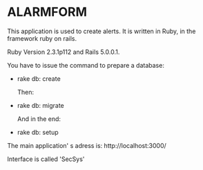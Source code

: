 # ALARMFORM

This application is used to create alerts.
It is written in Ruby, in the framework ruby on rails.

Ruby Version 2.3.1p112 and Rails 5.0.0.1.

You have to issue the command to prepare a database:

* rake db: create

  Then:
  
* rake db: migrate

  And in the end:
  
* rake db: setup

The main application' s adress is:
http://localhost:3000/

Interface is called 'SecSys'
